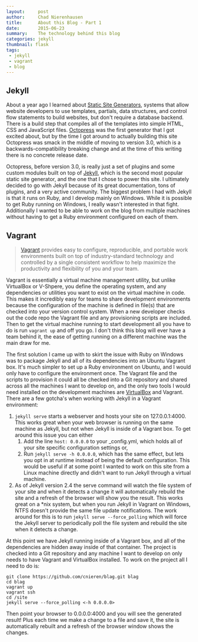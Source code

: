 ```yaml
---
layout:     post
author:     Chad Nierenhausen
title:      About this Blog - Part 1
date:       2015-06-23
summary:    The technology behind this blog
categories: jekyll
thumbnail: flask
tags:
 - jekyll
 - vagrant
 - blog
---
```


## Jekyll
About a year ago I learned about [Static Site Generators], systems that allow website developers to use templates, partials, data structures, and control flow statements to build websites, but don\'t require a database backend. There is a build step that compiles all of the templates into simple HTML, CSS and JavaScript files. [Octopress] was the first generator that I got excited about, but by the time I got around to actually building this site Octopress was smack in the middle of moving to version 3.0, which is a backwards-compatibility breaking change and at the time of this writing there is no concrete release date.

Octopress, before version 3.0, is really just a set of plugins and some custom modules built on top of [Jekyll], which is the second most popular static site generator, and the one that I chose to power this site. I ultimately decided to go with Jekyll because of its great documentation, tons of plugins, and a very active community. The biggest problem I had with Jekyll is that it runs on Ruby, and I develop mainly on Windows. While it is possible to get Ruby running on Windows, I really wasn\'t interested in that fight. Additionally I wanted to be able to work on the blog from multiple machines without having to get a Ruby environment configured on each of them.

## Vagrant
> [Vagrant] provides easy to configure, reproducible, and portable work environments built on top of industry-standard technology and controlled by a single consistent workflow to help maximize the productivity and flexibility of you and your team.

Vagrant is essentially a virtual machine management utility, but unlike VirtualBox or V-Shpere, you define the operating system, and any dependencies or utilities you want to exist on the virtual machine in code. This makes it incredibly easy for teams to share development environments because the configuration of the machine is defined in file(s) that are checked into your version control system. When a new developer checks out the code repo the Vagrant file and any provisioning scripts are included. Then to get the virtual machine running to start development all you have to do is run ``` vagrant up ``` and off you go. I don\'t think this blog will ever have a team behind it, the ease of getting running on a different machine was the main draw for me.

The first solution I came up with to skirt the issue with Ruby on Windows was to package Jekyll and all of its dependencies into an Ubuntu Vagrant box. It\'s much simpler to set up a Ruby environment on Ubuntu, and I would only have to configure the environment once. The Vagrant file and the scripts to provision it could all be checked into a Git repository and shared across all the machines I want to develop on, and the only two tools I would need installed on the development machines are [VirtualBox] and Vagrant. There are a few gotcha\'s when working with Jekyll in a Vagrant environment:

1.  ``` jekyll serve ``` starts a webserver and hosts your site on 127.0.0.1:4000. This works great when your web browser is running on the same machine as Jekyll, but not when Jekyll is inside of a Vagrant box. To get around this issue you can either
    1.  Add the line ``` host: 0.0.0.0 ``` to your _config.yml, which holds all of your site specific configuration settings or,
    2.  Run ``` jekyll serve -h 0.0.0.0 ```, which has the same effect, but lets you opt in at runtime instead of being the default configuration. This would be useful if at some point I wanted to work on this site from a Linux machine directly and didn\'t want to run Jekyll through a virtual machine.
2.  As of Jekyll version 2.4 the serve command will watch the file system of your site and when it detects a change it will automatically rebuild the site and a refresh of the browser will show you the result. This works great on a *nix system, but when you run Jekyll in Vagrant on Windows, NTFS doesn\'t provide the same file update notifications. The work around for this is to run ``` jekyll serve --force_polling ``` which will force the Jekyll server to periodically poll the file system and rebuild the site when it detects a change.

At this point we have Jekyll running inside of a Vagrant box, and all of the dependencies are hidden away inside of that container. The project is checked into a Git repository and any machine I want to develop on only needs to have Vagrant and VirtualBox installed. To work on the project all I need to do is:

~~~ shell
git clone https://github.com/cnieren/blag.git blag
cd blag
vagrant up
vagrant ssh
cd /site
jekyll serve --force_polling <-h 0.0.0.0>
~~~

Then point your browser to 0.0.0.0:4000 and you will see the generated result! Plus each time we make a change to a file and save it, the site is automatically rebuilt and a refresh of the browser window shows the changes.


[Vagrant]: https://www.vagrantup.com/
[Jekyll]: http://jekyllrb.com/
[Octopress]: http://octopress.org/
[Static Site Generators]: http://www.staticgen.com/
[VirtualBox]: https://www.virtualbox.org/

